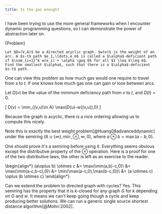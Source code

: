 ```yaml
---
title: Is the gas enough?
---
```


I have been trying to use the more general frameworks when I encounter dynamic programming questions, so I can demonstrate the power of abstraction later on.

{Problem}
    
    Let $D=(V,A)$ be a directed acyclic graph. $w(e)$ is the weight of an arc. A $s-t$ path $e_1,\ldots,e_m$ is called a $\alpha$-deficient path if $\sum_{i=1}^k w(e_i) + \alpha \geq 0$ for all $1 \leq k\leq m$. Find the smallest $\alpha$, such that there is a $\alpha$-deficient $s-t$ path.

One can view this problem as how much gas would one require to travel from $s$ to $t$. If one knows how much gas one can gain or lose between arcs.


Let $D(v)$ be the value of the minimum deficiency path from $v$ to $t$, and $D(t)=0$.

\[
D(v) = \min_{(v,u)\in A} \max(D(u)-w((v,u)),0)
\]

Because the graph is acyclic, there is a nice ordering allowing us to compute this nicely. 

Note this is exactly the best weight problem[@Huang08advanceddynamic] under the semiring $(\mathbb{R}\cup \{\infty\},\min,\otimes,\infty,0)$, where $a \otimes b = \max(a-b,0)$.

One should prove it's a semiring before using it. Everything seems obvious except the distributive property of the $\otimes$ operation. Here is a proof for one of the two distributive laws, the other is left as an exercise to the reader.

\begin{align*}
(a\oplus b) \otimes c &= \max(\min(a,b)-c,0)\\
&= \max(\min(a-c,b-c),0)\\
&= \min(\max(a-c,0),\max(b-c,0))\\
&= (a \otimes c) \oplus (b \otimes c)
\end{align*}

Can we extend the problem to directed graph with cycles? Yes. This semiring has the property that it is $k$-closed for any graph $G$ for $k$ depending on $G$ and $w$. It means we can't keep going though a cycle and keep producing better solutions. We can run a generic single source shortest distance algorithm[@Mohri:2002].



